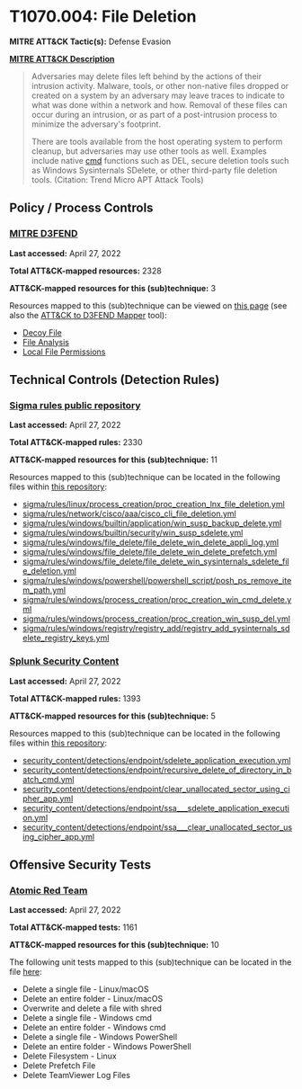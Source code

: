 # T1070.004: File Deletion
**MITRE ATT&CK Tactic(s):** Defense Evasion

**[MITRE ATT&CK Description](https://attack.mitre.org/techniques/T1070/004)**
<blockquote>Adversaries may delete files left behind by the actions of their intrusion activity. Malware, tools, or other non-native files dropped or created on a system by an adversary may leave traces to indicate to what was done within a network and how. Removal of these files can occur during an intrusion, or as part of a post-intrusion process to minimize the adversary's footprint.

There are tools available from the host operating system to perform cleanup, but adversaries may use other tools as well. Examples include native [cmd](https://attack.mitre.org/software/S0106) functions such as DEL, secure deletion tools such as Windows Sysinternals SDelete, or other third-party file deletion tools. (Citation: Trend Micro APT Attack Tools)</blockquote>

## Policy / Process Controls
### [MITRE D3FEND](https://d3fend.mitre.org/)
**Last accessed:** April 27, 2022

**Total ATT&CK-mapped resources:** 2328

**ATT&CK-mapped resources for this (sub)technique:** 3

Resources mapped to this (sub)technique can be viewed on [this page](https://d3fend.mitre.org/) (see also the [ATT&CK to D3FEND Mapper](https://d3fend.mitre.org/tools/attack-mapper) tool):

* [Decoy File](https://d3fend.mitre.org/techniques/d3f:DecoyFile)
* [File Analysis](https://d3fend.mitre.org/techniques/d3f:FileAnalysis)
* [Local File Permissions](https://d3fend.mitre.org/techniques/d3f:LocalFilePermissions)

## Technical Controls (Detection Rules)
### [Sigma rules public repository](https://github.com/SigmaHQ/sigma)
**Last accessed:** April 27, 2022

**Total ATT&CK-mapped rules:** 2330

**ATT&CK-mapped resources for this (sub)technique:** 11

Resources mapped to this (sub)technique can be located in the following files within [this repository](https://github.com/SigmaHQ/sigma/tree/master/rules):

* [sigma/rules/linux/process_creation/proc_creation_lnx_file_deletion.yml](https://github.com/SigmaHQ/sigma/blob/master/rules/linux/process_creation/proc_creation_lnx_file_deletion.yml)
* [sigma/rules/network/cisco/aaa/cisco_cli_file_deletion.yml](https://github.com/SigmaHQ/sigma/blob/master/rules/network/cisco/aaa/cisco_cli_file_deletion.yml)
* [sigma/rules/windows/builtin/application/win_susp_backup_delete.yml](https://github.com/SigmaHQ/sigma/blob/master/rules/windows/builtin/application/win_susp_backup_delete.yml)
* [sigma/rules/windows/builtin/security/win_susp_sdelete.yml](https://github.com/SigmaHQ/sigma/blob/master/rules/windows/builtin/security/win_susp_sdelete.yml)
* [sigma/rules/windows/file_delete/file_delete_win_delete_appli_log.yml](https://github.com/SigmaHQ/sigma/blob/master/rules/windows/file_delete/file_delete_win_delete_appli_log.yml)
* [sigma/rules/windows/file_delete/file_delete_win_delete_prefetch.yml](https://github.com/SigmaHQ/sigma/blob/master/rules/windows/file_delete/file_delete_win_delete_prefetch.yml)
* [sigma/rules/windows/file_delete/file_delete_win_sysinternals_sdelete_file_deletion.yml](https://github.com/SigmaHQ/sigma/blob/master/rules/windows/file_delete/file_delete_win_sysinternals_sdelete_file_deletion.yml)
* [sigma/rules/windows/powershell/powershell_script/posh_ps_remove_item_path.yml](https://github.com/SigmaHQ/sigma/blob/master/rules/windows/powershell/powershell_script/posh_ps_remove_item_path.yml)
* [sigma/rules/windows/process_creation/proc_creation_win_cmd_delete.yml](https://github.com/SigmaHQ/sigma/blob/master/rules/windows/process_creation/proc_creation_win_cmd_delete.yml)
* [sigma/rules/windows/process_creation/proc_creation_win_susp_del.yml](https://github.com/SigmaHQ/sigma/blob/master/rules/windows/process_creation/proc_creation_win_susp_del.yml)
* [sigma/rules/windows/registry/registry_add/registry_add_sysinternals_sdelete_registry_keys.yml](https://github.com/SigmaHQ/sigma/blob/master/rules/windows/registry/registry_add/registry_add_sysinternals_sdelete_registry_keys.yml)

### [Splunk Security Content](https://github.com/splunk/security_content)
**Last accessed:** April 27, 2022

**Total ATT&CK-mapped rules:** 1393

**ATT&CK-mapped resources for this (sub)technique:** 5

Resources mapped to this (sub)technique can be located in the following files within [this repository](https://github.com/splunk/security_content/tree/develop/detections):

* [security_content/detections/endpoint/sdelete_application_execution.yml](https://github.com/splunk/security_content/blob/develop/detections/endpoint/sdelete_application_execution.yml)
* [security_content/detections/endpoint/recursive_delete_of_directory_in_batch_cmd.yml](https://github.com/splunk/security_content/blob/develop/detections/endpoint/recursive_delete_of_directory_in_batch_cmd.yml)
* [security_content/detections/endpoint/clear_unallocated_sector_using_cipher_app.yml](https://github.com/splunk/security_content/blob/develop/detections/endpoint/clear_unallocated_sector_using_cipher_app.yml)
* [security_content/detections/endpoint/ssa___sdelete_application_execution.yml](https://github.com/splunk/security_content/blob/develop/detections/endpoint/ssa___sdelete_application_execution.yml)
* [security_content/detections/endpoint/ssa___clear_unallocated_sector_using_cipher_app.yml](https://github.com/splunk/security_content/blob/develop/detections/endpoint/ssa___clear_unallocated_sector_using_cipher_app.yml)


## Offensive Security Tests
### [Atomic Red Team](https://github.com/redcanaryco/atomic-red-team)
**Last accessed:** April 27, 2022

**Total ATT&CK-mapped tests:** 1161

**ATT&CK-mapped resources for this (sub)technique:** 10

The following unit tests mapped to this (sub)technique can be located in the file [here](https://github.com/redcanaryco/atomic-red-team/tree/master/atomics/T1070.004/T1070.004.yaml):

* Delete a single file - Linux/macOS
* Delete an entire folder - Linux/macOS
* Overwrite and delete a file with shred
* Delete a single file - Windows cmd
* Delete an entire folder - Windows cmd
* Delete a single file - Windows PowerShell
* Delete an entire folder - Windows PowerShell
* Delete Filesystem - Linux
* Delete Prefetch File
* Delete TeamViewer Log Files

